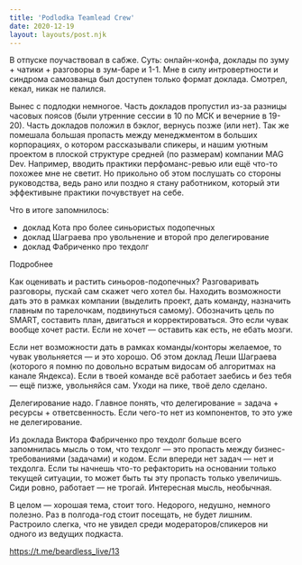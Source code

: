 ```yaml
---
title: 'Podlodka Teamlead Crew'
date: 2020-12-19
layout: layouts/post.njk
---
```


В отпуске поучаствовал в сабже. Суть: онлайн-конфа, доклады по зуму + чатики + разговоры в зум-баре и 1-1. Мне в силу интровертности и синдрома самозванца был доступен только формат доклада. Смотрел, кекал, никак не палился.

Вынес с подлодки немногое. Часть докладов пропустил из-за разницы часовых поясов (были утренние сессии в 10 по МСК и вечерние в 19-20). Часть докладов положил в бэклог, вернусь позже (или нет). Так же помешала большая пропасть между менеджментом в больших корпорациях, о котором рассказывали спикеры, и нашим уютным проектом в плоской структуре средней (по размерам) компании MAG Dev. Например, вводить практики перфоманс-ревью или ещё что-то похожее мне не светит. Но прикольно об этом послушать со стороны руководства, ведь рано или поздно я стану работником, который эти эффективыне практики почувствует на себе.

Что в итоге запомнилось:
- доклад Кота про более синьористых подопечных
- доклад Шаграева про увольнение и второй про делегирование
- доклад Фабриченко про техдолг

Подробнее

Как оценивать и растить синьоров-подопечных? Разговаривать разговоры, пускай сам скажет чего хотел бы. Находить возможности дать это в рамках компании (выделить проект, дать команду, назначить главным по тарелочкам, подвинуться самому). Обозначить цель по SMART, составить план, двигаться и корректироваться. Это если чувак вообще хочет расти. Если не хочет — оставить как есть, не ебать мозги.

Если нет возможности дать в рамках команды/конторы желаемое, то чувак увольняется — и это хорошо. Об этом доклад Леши Шаграева (которого я помню по довольно всратым видосам об алгоритмах на канале Яндекса). Если в твоей команде всё работает заебись и без тебя — ещё пизже, увольняйся сам. Уходи на пике, твоё дело сделано.

Делегирование надо. Главное понять, что делегирование = задача + ресурсы + ответсвенность. Если чего-то нет из компонентов, то это уже не делегирование. 

Из доклада Виктора Фабриченко про техдолг больше всего запомнилась мысль о том, что техдолг — это пропасть между бизнес-требованиями (задачами) и кодом. Если впереди нет задач — нет и техдолга. Если ты начнешь что-то рефакторить на основании только текущей ситуации, то может быть ты эту пропасть только увеличишь. Сиди ровно, работает — не трогай. Интересная мысль, необычная.

В целом — хорошая тема, стоит того. Недорого, недушно, немного полезно. Раз в полгода-год стоит посещать, не будет лишним. Растроило слегка, что не увидел среди модераторов/спикеров ни одного из ведущих подкаста.

https://t.me/beardless_live/13